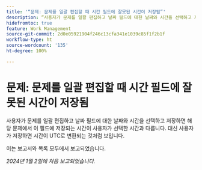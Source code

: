 ```yaml
---
title: '“문제: 문제를 일괄 편집할 때 시간 필드에 잘못된 시간이 저장됨”'
description: “사용자가 문제를 일괄 편집하고 날짜 필드에 대한 날짜와 시간을 선택하고 저장하면 해당 문제에서 이 필드에 저장되는 시간이 사용자가 선택한 시간과 다릅니다. 대신 사용자가 저장하면 시간이 UTC로 변환되는 것처럼 보입니다.”
hidefromtoc: true
feature: Work Management
source-git-commit: 2d0e05921904f246c13cfa341e1039c85f1f2b1f
workflow-type: ht
source-wordcount: '135'
ht-degree: 100%

---
```



# 문제: 문제를 일괄 편집할 때 시간 필드에 잘못된 시간이 저장됨

사용자가 문제를 일괄 편집하고 날짜 필드에 대한 날짜와 시간을 선택하고 저장하면 해당 문제에서 이 필드에 저장되는 시간이 사용자가 선택한 시간과 다릅니다. 대신 사용자가 저장하면 시간이 UTC로 변환되는 것처럼 보입니다.

이는 보고서와 목록 모두에서 보고되었습니다.

_2024년 1월 2일에 처음 보고되었습니다._
